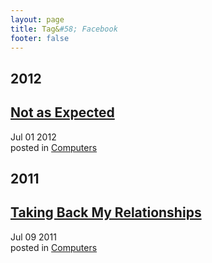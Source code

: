 ```yaml
---
layout: page
title: Tag&#58; Facebook
footer: false
---
```


<div id="blog-archives" class="category">
<h2>2012</h2>

<article>
<h1><a href="/2012/07/01/not-as-expected/index.html">Not as Expected</a></h1>
<time datetime="2012-07-01T00:00:00-06:00" pubdate><span class='month'>Jul</span> <span class='day'>01</span> <span class='year'>2012</span></time>
<footer>
<span class="categories">posted in 
<a href='/categories/computers/'>Computers</a></span>
</footer>
</article>
<h2>2011</h2>

<article>
<h1><a href="/2011/07/09/taking-back-my-relationships/index.html">Taking Back My Relationships</a></h1>
<time datetime="2011-07-09T00:00:00-06:00" pubdate><span class='month'>Jul</span> <span class='day'>09</span> <span class='year'>2011</span></time>
<footer>
<span class="categories">posted in 
<a href='/categories/computers/'>Computers</a></span>
</footer>
</article>
</div>

